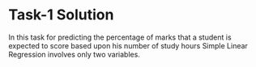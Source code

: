 # Task-1 Solution 
In this task for predicting the percentage of marks that a student is expected to score based upon his number of study hours Simple Linear Regression involves only two variables.
